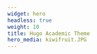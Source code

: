```yaml
---
widget: hero
headless: true
weight: 10
title: Hugo Academic Theme
hero_media: kiwifruit.JPG
---
```

